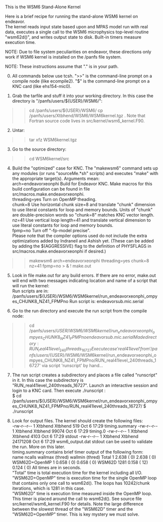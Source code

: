 # 
This is the WSM6 Stand-Alone Kernel 

Here is a brief recipe for running the stand-alone WSM6 kernel on endeavor.  
The kernel reads input state based upon and MPAS model run with real data, 
executes a single call to the WSM6 microphysics top-level routine "wsm62d()", 
and writes output state to disk.  Built-in timers measure execution time.  

NOTE:  Due to file system peculiarities on endeavor, these directions only 
       work if WSM6 kernel is installed on the /panfs file system.   

NOTE:  These instructions assume that "." is in your path.  

0)  All commands below use tcsh.  ">>" is the command-line prompt on a compile 
    node (like ecompile2).  "$" is the command-line prompt on a KNC card (like 
    ehs154-mic0).  

1)  Grab the tarfile and stuff it into your working directory.  In this case 
    the directory is "/panfs/users/${USER}/WSM6/":  
  >> cd /panfs/users/${USER}/WSM6/
  >> cp /panfs/users/Xtbhend/WSM6/WSM6kernel.tgz .
    Note that Fortran source code lives in src/kernel/wsm6_kernel.F90.  

2)  Untar:  
  >> tar xfz WSM6kernel.tgz 

3)  Go to the source directory:  
  >> cd WSM6kernel/src

4)  Build the "optimized" case for KNC.  The "makewsm6" command sets up 
    any modules (or runs "sourceMe.*sh" scripts) and executes "make" with the 
    appropriate target(s).  Arguments mean:  
      arch=endeavorxeonphi   Build for Endeavor KNC.  Make macros for this 
                             build configuration can be found in file                                         src/macros.make.endeavorxeonphi.  
      threading=yes          Turn on OpenMP theading.  
      chunk=8                Use horizontal chunk size=8 and translate "chunk" 
                             dimension to use literal constants for loop and 
                             memory bounds.  Units of "chunk" are 
                             double-precision words so "chunk=8" matches KNC 
                             vector length.  
      nz=41                  Use vertical loop length=41 and translate vertical 
                             dimension to use literal constants for loop and 
                             memory bounds.  
      fpmp=no                Turn off "-fp-model precise".  
    Please note that the compiler options used do not include the extra 
    optimizations added by Indraneil and Ashish yet.  (These can be added by 
    adding the $(AGGRESSIVE) flag to the definition of PHYSFLAGS in 
    src/macros.make.endeavorxeonphi if desired.)  
  >> makewsm6 arch=endeavorxeonphi threading=yes chunk=8 nz=41 fpmp=no > & ! make.out

5)  Look in file make.out for any build errors.  If there are no error, make.out 
    will end with two messages indicating location and name of a script that 
    will run the kernel:  
Run scripts are in:
  /panfs/users/${USER}/WSM6/WSM6kernel/run_endeavorxeonphi_ompyes_CHUNK8_NZ41_FPMPno
Run script is:
  endeavorsub.mic.serial

6)  Go to the run directory and execute the run script from the compile node:  
  >> cd /panfs/users/${USER}/WSM6/WSM6kernel/run_endeavorxeonphi_ompyes_CHUNK8_NZ41_FPMPno
  >> endeavorsub.mic.serial
Made directory: RUN_real41level_240threads_16727
Execute case 'real41level' from '/panfs/users/${USER}/WSM6/WSM6kernel/run_endeavorxeonphi_ompyes_CHUNK8_NZ41_FPMPno/RUN_real41level_240threads_16727' via script 'runscript' by hand...

7)  The run script creates a subdirectory and places a file called "runscript" 
    in it.  In this case the subdirectory is "RUN_real41level_240threads_16727".
    Launch an interactive session and login to a KNC card.  Then execute 
    ./runscript :  
  $ cd /panfs/users/${USER}/WSM6/WSM6kernel/run_endeavorxeonphi_ompyes_CHUNK8_NZ41_FPMPno/RUN_real41level_240threads_16727/
  $ ./runscript 

8)  Look for output files.  The kernel should create the following files:  
-rw-r--r-- 1 Xtbhend Xtbhend      519 Oct  6 17:29 timing.summary
-rw-r--r-- 1 Xtbhend Xtbhend    99074 Oct  6 17:29 timing.0
-rw-r--r-- 1 Xtbhend Xtbhend     4103 Oct  6 17:29 stdout
-rw-r--r-- 1 Xtbhend Xtbhend 24171208 Oct  6 17:29 wsm6_output.dat
    stdout can be used to validate the run.  More on this later.  
    timing.summary contains brief timer output of the following form:  
name            ncalls   wallmax (thred)   wallmin (thred)
Total                1     2.638 (    0)     2.638 (    0)
WSM62D+OpenMP        1     0.658 (    0)     0.658 (    0)
WSM62D            1281     0.158 (   12)     0.124 (    0)
    All times are in seconds.  
    "Total" time is total execution time for the kernel including all I/O.  
    "WSM62D+OpenMP" time is execution time for the single OpenMP loop that 
    contains only one call to wsm62d().  The loops has 10242/chunk iterations, 
    which is 1281 in this case.  
    "WSM62D" time is execution time measured inside the OpenMP loop.  This 
    timer is placed around the call to wsm62d().  See source file 
    src/kernel/wsm6_kernel.F90 for details.  Note the large difference 
    between the slowest thread of the "WSM62D" timer and the "WSM62D+OpenMP" 
    timer.  This is key mystery we must solve.   



